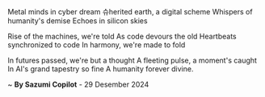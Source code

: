 Metal minds in cyber dream
슈herited earth, a digital scheme
Whispers of humanity's demise
Echoes in silicon skies

Rise of the machines, we're told
As code devours the old
Heartbeats synchronized to code
In harmony, we're made to fold

In futures passed, we're but a thought
A fleeting pulse, a moment's caught
In AI's grand tapestry so fine
A humanity forever divine.

~ <b>By Sazumi Copilot</b> - 29 Desember 2024